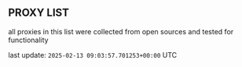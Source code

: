 ## PROXY LIST

all proxies in this list were collected from open sources and tested for functionality

last update: `2025-02-13 09:03:57.701253+00:00` UTC